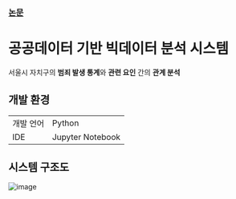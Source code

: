 ### <a href="http://koreascience.or.kr/article/JAKO202031458604688.page">논문</a>

# 공공데이터 기반 빅데이터 분석 시스템
서울시 자치구의 **범죄 발생 통계**와 **관련 요인** 간의 **관계 분석**

## 개발 환경
<table>
  <tr>
    <td>개발 언어</td>
    <td>Python</td>
  </tr>
  <tr>
    <td>IDE</td>
    <td>Jupyter Notebook</td>
  </tr>
</table>

## 시스템 구조도
![image](https://user-images.githubusercontent.com/61930770/203266635-a7967b1c-3a39-42ac-b067-bbc7c64452bf.png)
